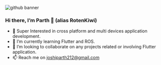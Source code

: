 ![github banner](https://user-images.githubusercontent.com/71367592/203974562-bc5c8807-3792-44ed-ba69-48326c562811.png)
<h3 align=”center”>

Hi there, I’m Parth 👋 (alias RotenKiwi)

</h3>
  
- 👀 Super Interested in cross platform and multi devices application development.
- 🌱 I’m currently learning Flutter and ROS.
- 💞️ I’m looking to collaborate on any projects related or involving Flutter application.
- 📫 Reach me on joshiparth212@gmail.com 

<!---
RotenKiwi/RotenKiwi is a ✨ special ✨ repository because its `README.md` (this file) appears on your GitHub profile.
You can click the Preview link to take a look at your changes.
--->
